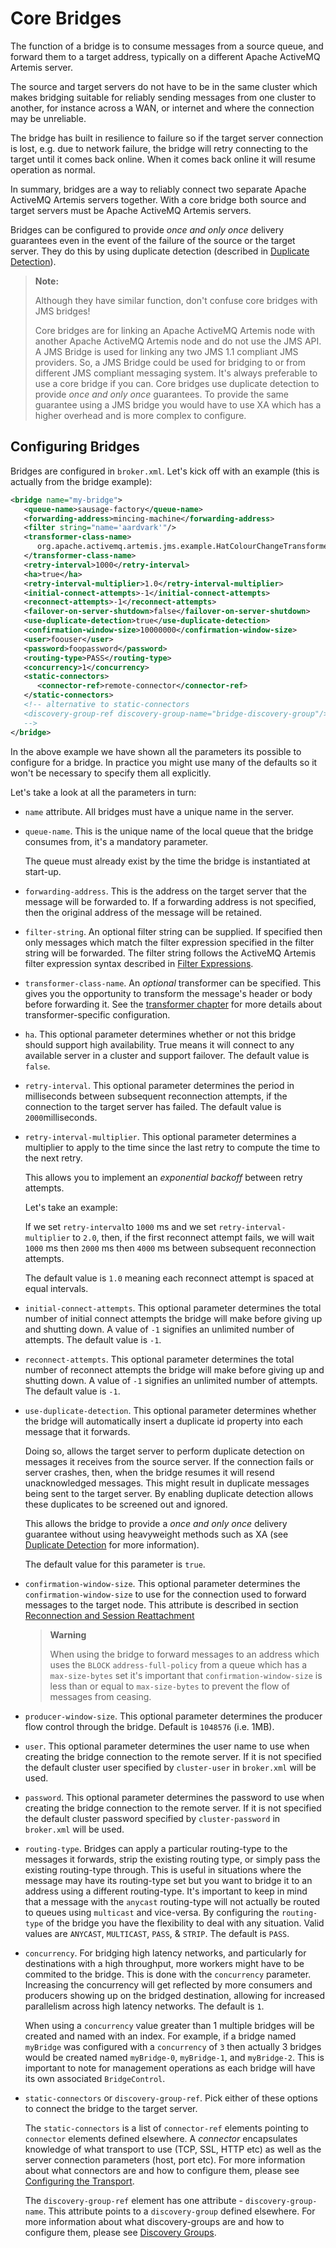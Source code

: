 # Core Bridges

The function of a bridge is to consume messages from a source queue, and
forward them to a target address, typically on a different Apache ActiveMQ
Artemis server.

The source and target servers do not have to be in the same cluster which makes
bridging suitable for reliably sending messages from one cluster to another,
for instance across a WAN, or internet and where the connection may be
unreliable.

The bridge has built in resilience to failure so if the target server
connection is lost, e.g. due to network failure, the bridge will retry
connecting to the target until it comes back online. When it comes back online
it will resume operation as normal.

In summary, bridges are a way to reliably connect two separate Apache ActiveMQ
Artemis servers together. With a core bridge both source and target servers
must be Apache ActiveMQ Artemis servers.

Bridges can be configured to provide *once and only once* delivery guarantees
even in the event of the failure of the source or the target server. They do
this by using duplicate detection (described in [Duplicate
Detection](duplicate-detection.md)).

> **Note:**
>
> Although they have similar function, don't confuse core bridges with JMS
> bridges!
>
> Core bridges are for linking an Apache ActiveMQ Artemis node with another
> Apache ActiveMQ Artemis node and do not use the JMS API. A JMS Bridge is used
> for linking any two JMS 1.1 compliant JMS providers. So, a JMS Bridge could
> be used for bridging to or from different JMS compliant messaging system.
> It's always preferable to use a core bridge if you can. Core bridges use
> duplicate detection to provide *once and only once* guarantees. To provide
> the same guarantee using a JMS bridge you would have to use XA which has a
> higher overhead and is more complex to configure.

## Configuring Bridges

Bridges are configured in `broker.xml`. Let's kick off with an example (this is
actually from the bridge example):

```xml
<bridge name="my-bridge">
   <queue-name>sausage-factory</queue-name>
   <forwarding-address>mincing-machine</forwarding-address>
   <filter string="name='aardvark'"/>
   <transformer-class-name>
      org.apache.activemq.artemis.jms.example.HatColourChangeTransformer
   </transformer-class-name>
   <retry-interval>1000</retry-interval>
   <ha>true</ha>
   <retry-interval-multiplier>1.0</retry-interval-multiplier>
   <initial-connect-attempts>-1</initial-connect-attempts>
   <reconnect-attempts>-1</reconnect-attempts>
   <failover-on-server-shutdown>false</failover-on-server-shutdown>
   <use-duplicate-detection>true</use-duplicate-detection>
   <confirmation-window-size>10000000</confirmation-window-size>
   <user>foouser</user>
   <password>foopassword</password>
   <routing-type>PASS</routing-type>
   <concurrency>1</concurrency>
   <static-connectors>
      <connector-ref>remote-connector</connector-ref>
   </static-connectors>
   <!-- alternative to static-connectors
   <discovery-group-ref discovery-group-name="bridge-discovery-group"/>
   -->
</bridge>
```

In the above example we have shown all the parameters its possible to configure
for a bridge. In practice you might use many of the defaults so it won't be
necessary to specify them all explicitly.

Let's take a look at all the parameters in turn:

- `name` attribute. All bridges must have a unique name in the server.

- `queue-name`. This is the unique name of the local queue that the bridge
  consumes from, it's a mandatory parameter.

  The queue must already exist by the time the bridge is instantiated at
  start-up.

- `forwarding-address`. This is the address on the target server that the
  message will be forwarded to. If a forwarding address is not specified, then
  the original address of the message will be retained.

- `filter-string`. An optional filter string can be supplied. If specified then
  only messages which match the filter expression specified in the filter
  string will be forwarded. The filter string follows the ActiveMQ Artemis filter
  expression syntax described in [Filter Expressions](filter-expressions.md).

- `transformer-class-name`. An *optional* transformer can be specified. This
  gives you the opportunity to transform the message's header or body before
  forwarding it. See the [transformer chapter](transformers.md) for more details
  about transformer-specific configuration.

- `ha`. This optional parameter determines whether or not this bridge should
  support high availability. True means it will connect to any available server
  in a cluster and support failover. The default value is `false`.

- `retry-interval`. This optional parameter determines the period in
  milliseconds between subsequent reconnection attempts, if the connection to
  the target server has failed. The default value is `2000`milliseconds.

- `retry-interval-multiplier`. This optional parameter determines a multiplier
  to apply to the time since the last retry to compute the time to the next
  retry.

  This allows you to implement an *exponential backoff* between retry
  attempts.

  Let's take an example:

  If we set `retry-interval`to `1000` ms and we set `retry-interval-multiplier`
  to `2.0`, then, if the first reconnect attempt fails, we will wait `1000` ms
  then `2000` ms then `4000` ms between subsequent reconnection attempts.

  The default value is `1.0` meaning each reconnect attempt is spaced at equal
  intervals.

- `initial-connect-attempts`. This optional parameter determines the total
  number of initial connect attempts the bridge will make before giving up and
  shutting down. A value of `-1` signifies an unlimited number of attempts. The
  default value is `-1`.

- `reconnect-attempts`. This optional parameter determines the total number of
  reconnect attempts the bridge will make before giving up and shutting down. A
  value of `-1` signifies an unlimited number of attempts. The default value is
  `-1`.

- `use-duplicate-detection`. This optional parameter determines whether the
  bridge will automatically insert a duplicate id property into each message
  that it forwards.

  Doing so, allows the target server to perform duplicate detection on messages
  it receives from the source server. If the connection fails or server crashes,
  then, when the bridge resumes it will resend unacknowledged messages. This
  might result in duplicate messages being sent to the target server. By enabling
  duplicate detection allows these duplicates to be screened out and ignored.

  This allows the bridge to provide a *once and only once* delivery guarantee
  without using heavyweight methods such as XA (see [Duplicate
  Detection](duplicate-detection.md) for more information).

  The default value for this parameter is `true`.

- `confirmation-window-size`. This optional parameter determines the
  `confirmation-window-size` to use for the connection used to forward messages
  to the target node. This attribute is described in section [Reconnection and
  Session Reattachment](client-reconnection.md)

  > **Warning**
  >
  > When using the bridge to forward messages to an address which uses the
  > `BLOCK` `address-full-policy` from a queue which has a `max-size-bytes` set
  > it's important that `confirmation-window-size` is less than or equal to
  > `max-size-bytes` to prevent the flow of messages from ceasing.

- `producer-window-size`. This optional parameter determines the producer flow
  control through the bridge. Default is `1048576` (i.e. 1MB).

- `user`. This optional parameter determines the user name to use when creating
  the bridge connection to the remote server. If it is not specified the
  default cluster user specified by `cluster-user` in `broker.xml` will be used.

- `password`. This optional parameter determines the password to use when
  creating the bridge connection to the remote server. If it is not specified
  the default cluster password specified by `cluster-password` in `broker.xml`
  will be used.

- `routing-type`. Bridges can apply a particular routing-type to the messages it
  forwards, strip the existing routing type, or simply pass the existing
  routing-type through. This is useful in situations where the message may have
  its routing-type set but you want to bridge it to an address using a different
  routing-type. It's important to keep in mind that a message with the `anycast`
  routing-type will not actually be routed to queues using `multicast` and
  vice-versa. By configuring the `routing-type` of the bridge you have the
  flexibility to deal with any situation. Valid values are `ANYCAST`,
  `MULTICAST`, `PASS`, & `STRIP`. The default is `PASS`.

- `concurrency`. For bridging high latency networks, and particularly for
  destinations with a high throughput, more workers might have to be commited
  to the bridge. This is done with the `concurrency` parameter. Increasing the
  concurrency will get reflected by more consumers and producers showing up on
  the bridged destination, allowing for increased parallelism across high
  latency networks. The default is `1`.

  When using a `concurrency` value greater than 1 multiple bridges will be
  created and named with an index. For example, if a bridge named `myBridge`
  was configured with a `concurrency` of `3` then actually 3 bridges would
  be created named `myBridge-0`, `myBridge-1`, and `myBridge-2`. This is
  important to note for management operations as each bridge will have its
  own associated `BridgeControl`.
 
- `static-connectors` or `discovery-group-ref`. Pick either of these options to
  connect the bridge to the target server.

  The `static-connectors` is a list of `connector-ref` elements pointing to
  `connector` elements defined elsewhere. A *connector* encapsulates knowledge of
  what transport to use (TCP, SSL, HTTP etc) as well as the server connection
  parameters (host, port etc). For more information about what connectors are and
  how to configure them, please see [Configuring the
  Transport](configuring-transports.md).

  The `discovery-group-ref` element has one attribute - `discovery-group-name`.
  This attribute points to a `discovery-group` defined elsewhere. For more
  information about what discovery-groups are and how to configure them, please
  see [Discovery Groups](clusters.md).


